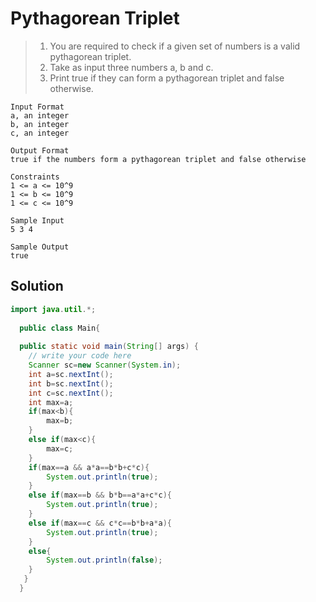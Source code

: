 # Pythagorean Triplet

> 1. You are required to check if a given set of numbers is a valid pythagorean triplet.
> 2. Take as input three numbers a, b and c.
> 3. Print true if they can form a pythagorean triplet and false otherwise.
```text
Input Format
a, an integer
b, an integer
c, an integer

Output Format
true if the numbers form a pythagorean triplet and false otherwise

Constraints
1 <= a <= 10^9
1 <= b <= 10^9
1 <= c <= 10^9

Sample Input
5 3 4

Sample Output
true
```
## Solution

```java
import java.util.*;
  
  public class Main{
  
  public static void main(String[] args) {
    // write your code here 
    Scanner sc=new Scanner(System.in);
    int a=sc.nextInt();
    int b=sc.nextInt();
    int c=sc.nextInt();
    int max=a;
    if(max<b){
        max=b;
    }
    else if(max<c){
        max=c;
    }
    if(max==a && a*a==b*b+c*c){
        System.out.println(true);
    }
    else if(max==b && b*b==a*a+c*c){
        System.out.println(true);
    }
    else if(max==c && c*c==b*b+a*a){
        System.out.println(true);
    }
    else{
        System.out.println(false);
    }
   }
  }
```